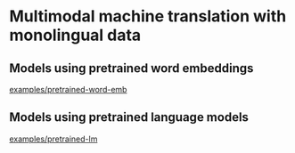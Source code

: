 # Multimodal machine translation with monolingual data

## Models using pretrained word embeddings
[examples/pretrained-word-emb](examples/pretrained-word-emb)

## Models using pretrained language models
[examples/pretrained-lm](examples/pretrained-lm)
